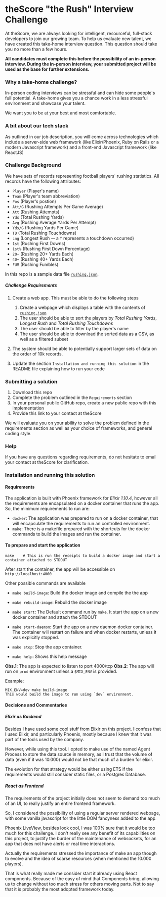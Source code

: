 # theScore "the Rush" Interview Challenge
At theScore, we are always looking for intelligent, resourceful, full-stack developers to join our growing team. To help us evaluate new talent, we have created this take-home interview question. This question should take you no more than a few hours.

**All candidates must complete this before the possibility of an in-person interview. During the in-person interview, your submitted project will be used as the base for further extensions.**

### Why a take-home challenge?
In-person coding interviews can be stressful and can hide some people's full potential. A take-home gives you a chance work in a less stressful environment and showcase your talent.

We want you to be at your best and most comfortable.

### A bit about our tech stack
As outlined in our job description, you will come across technologies which include a server-side web framework (like Elixir/Phoenix, Ruby on Rails or a modern Javascript framework) and a front-end Javascript framework (like ReactJS)

### Challenge Background
We have sets of records representing football players' rushing statistics. All records have the following attributes:
* `Player` (Player's name)
* `Team` (Player's team abbreviation)
* `Pos` (Player's postion)
* `Att/G` (Rushing Attempts Per Game Average)
* `Att` (Rushing Attempts)
* `Yds` (Total Rushing Yards)
* `Avg` (Rushing Average Yards Per Attempt)
* `Yds/G` (Rushing Yards Per Game)
* `TD` (Total Rushing Touchdowns)
* `Lng` (Longest Rush -- a `T` represents a touchdown occurred)
* `1st` (Rushing First Downs)
* `1st%` (Rushing First Down Percentage)
* `20+` (Rushing 20+ Yards Each)
* `40+` (Rushing 40+ Yards Each)
* `FUM` (Rushing Fumbles)

In this repo is a sample data file [`rushing.json`](/rushing.json).

##### Challenge Requirements
1. Create a web app. This must be able to do the following steps
    1. Create a webpage which displays a table with the contents of [`rushing.json`](/rushing.json)
    2. The user should be able to sort the players by _Total Rushing Yards_, _Longest Rush_ and _Total Rushing Touchdowns_
    3. The user should be able to filter by the player's name
    4. The user should be able to download the sorted data as a CSV, as well as a filtered subset
    
2. The system should be able to potentially support larger sets of data on the order of 10k records.

3. Update the section `Installation and running this solution` in the README file explaining how to run your code

### Submitting a solution
1. Download this repo
2. Complete the problem outlined in the `Requirements` section
3. In your personal public GitHub repo, create a new public repo with this implementation
4. Provide this link to your contact at theScore

We will evaluate you on your ability to solve the problem defined in the requirements section as well as your choice of frameworks, and general coding style.

### Help
If you have any questions regarding requirements, do not hesitate to email your contact at theScore for clarification.

### Installation and running this solution

#### Requirements

The application is built with Phoenix framework for *Elixir 1.10.4*, however all the requirements are encapsulated on a docker container that runs the app.
So, the minimum requirements to run are:

* `docker`: The application was prepared to run on a docker container, that will encapsulate the requirements to run an controlled environment.
* `make`: There is a makefile prepared with the shortcuts for the docker commands to build the images and run the container.

#### To prepare and start the application
```
make    # This is run the receipts to build a docker image and start a container attached to STDOUT
```

After start the container, the app will be accessible on `http://localhost:4000`

Other possible commands are available

* `make build-image`: Build the docker image and compile the the app

* `make rebuild-image`: Rebuild the docker image

* `make start`: The Default command run by `make`. It start the app on a new docker container and attach the STDOUT

* `make start-daemon`: Start the app on a new daemon docker container. The container will restart on failure and when docker restarts, unless it was explicitly stopped.

* `make stop`: Stop the app container.
* `make help`: Shows this help message

**Obs.1**: The app is expected to listen to port 4000/tcp
**Obs.2**: The app will run on `prod` environment unless a `$MIX_ENV` is provided.

Example: 
```
MIX_ENV=dev make build-image
This would build the image to run using `dev` environment.
```

#### Decisions and Commentaries

##### Elixir as Backend

Besides I have used some cool stuff from Elixir on this project. I confess that I used Elixir, and particularly Phoenix, mostly because I knew that it was part of the tools used by the company.

However, while using this tool. I opted to make use of the named Agent Process to store the data source in memory, as I trust that the volume of data (even if it was 10.000) would not be that much of a burden for elixir.

The evolution for that strategy would be either using ETS if the requirements would still consider static files, or a Postgres Database.

##### React as Frontend

The requirements of the project initially does not seem to demand too much of an UI, to really justify an entire frontend framework. 

So, I considered the possibility of using a regular server rendered webpage, with some vanilla javascript for the little DOM fancyness added to the app.

Phoenix LiveView, besides look cool, I was 100% sure that it would be too much for this challenge. I don't really see any benefit of its capabilities on this project, to justify the burder of the maintenance of websockets, for an app that does not have alerts or real time interactions.

Actually the requirements stressed the importance of make an app though to evolve and the idea of scarse resources (when mentioned the 10.000 players).

That is what really made me consider start it already using React components. Because of the easy of mind that Components bring, allowing us to change without too much stress for others moving parts. Not to say that it is probably the most adopted framework today.


